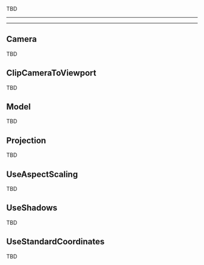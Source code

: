 TBD

___

___

## Camera

TBD

## ClipCameraToViewport

TBD

## Model

TBD

## Projection

TBD

## UseAspectScaling

TBD

## UseShadows

TBD

## UseStandardCoordinates

TBD